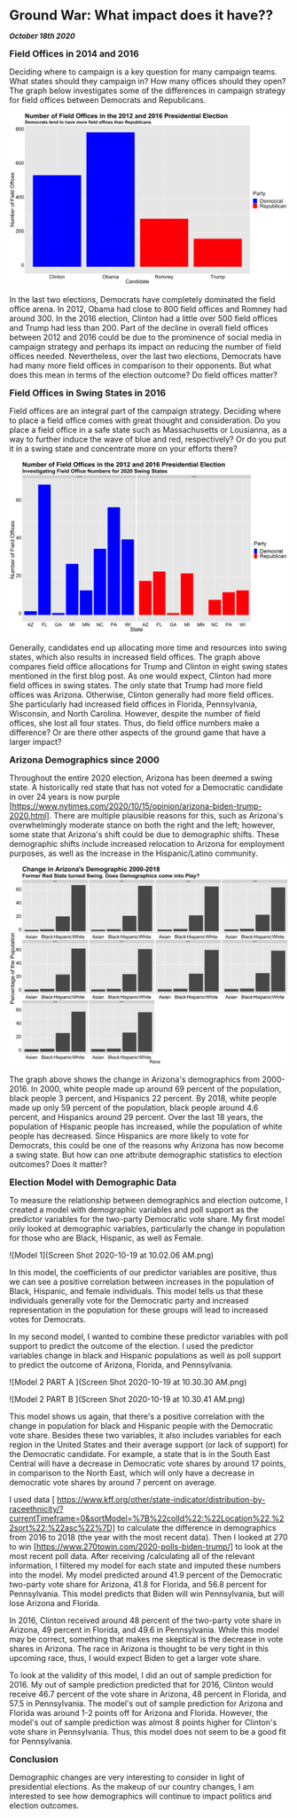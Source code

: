 **<font size="5"> Ground War: What impact does it have?? </font>**

_**<font size="2"> October 18th 2020 </font>**_



**<font size="3"> Field Offices in 2014 and 2016 </font>**

Deciding where to campaign is a key question for many campaign teams. What states should they campaign in? How many offices should they open? The graph below investigates some of the differences in campaign strategy for field offices between Democrats and Republicans.




![Field Offices](field_offices_number.png)


In the last two elections, Democrats have completely dominated the field office arena. In 2012, Obama had close to 800 field offices and Romney had around 300. In the 2016 election, Clinton had a little over 500 field offices and Trump had less than 200. Part of the decline in overall field offices between 2012 and 2016 could be due to the prominence of social media in campaign strategy and perhaps its impact on reducing the number of field offices needed. Nevertheless, over the last two elections, Democrats have had many more field offices in comparison to their opponents. But what does this mean in terms of the election outcome? Do field offices matter?



**<font size="3"> Field Offices in Swing States in 2016 </font>**

Field offices are an integral part of the campaign strategy. Deciding where to place a field office comes with great thought and consideration. Do you place a field office in a safe state such as Massachusetts or Lousianna, as a way to further induce the wave of blue and red, respectively? Or do you put it in a swing state and concentrate more on your efforts there?




![Field Offices Swing 2016](field_offices_2016_swing.png)

Generally, candidates end up allocating more time and resources into swing states, which also results in increased field offices. The graph above compares field office allocations for Trump and Clinton in eight swing states mentioned in the first blog post. As one would expect, Clinton had more field offices in swing states. The only state that Trump had more field offices was Arizona. Otherwise, Clinton generally had more field offices. She particularly had increased field offices in Florida, Pennsylvania, Wisconsin, and North Carolina. However, despite the number of field offices, she lost all four states. Thus, do field office numbers make a difference? Or are there other aspects of the ground game that have a larger impact?




**<font size="3"> Arizona Demographics since 2000 </font>**

Throughout the entire 2020 election, Arizona has been deemed a swing state. A historically red state that has not voted for a Democratic candidate in over 24 years is now purple [https://www.nytimes.com/2020/10/15/opinion/arizona-biden-trump-2020.html]. There are multiple plausible reasons for this, such as Arizona's overwhelmingly moderate stance on both the right and the left; however, some state that Arizona's shift could be due to demographic shifts. These demographic shifts include increased relocation to Arizona for employment purposes, as well as the increase in the Hispanic/Latino community.




![AZ Demographics](AZ_demographics.png)

The graph above shows the change in Arizona's demographics from 2000-2016. In 2000, white people made up around 69 percent of the population, black people 3 percent, and Hispanics 22 percent. By 2018, white people made up only 59 percent of the population, black people around 4.6 percent, and Hispanics around 29 percent. Over the last 18 years, the population of Hispanic people has increased, while the population of white people has decreased. Since Hispanics are more likely to vote for Democrats, this could be one of the reasons why Arizona has now become a swing state. But how can one attribute demographic statistics to election outcomes? Does it matter?




**<font size="3"> Election Model with Demographic Data </font>**

To measure the relationship between demographics and election outcome, I created a model with demographic variables and poll support as the predictor variables for the two-party Democratic vote share. My first model only looked at demographic variables, particularly the change in population for those who are Black, Hispanic, as well as Female. 


![Model 1](Screen Shot 2020-10-19 at 10.02.06 AM.png)



In this model, the coefficients of our predictor variables are positive, thus we can see a positive correlation between increases in the population of Black, Hispanic, and female individuals. This model tells us that these individuals generally vote for the Democratic party and increased representation in the population for these groups will lead to increased votes for Democrats.



In my second model, I wanted to combine these predictor variables with poll support to predict the outcome of the election. I used the predictor variables change in black and Hispanic populations as well as poll support to predict the outcome of Arizona, Florida, and Pennsylvania.


![Model 2 PART A ](Screen Shot 2020-10-19 at 10.30.30 AM.png)

![Model 2 PART B ](Screen Shot 2020-10-19 at 10.30.41 AM.png)

This model shows us again, that there's a positive correlation with the change in population for black and Hispanic people with the Democratic vote share. Besides these two variables, it also includes variables for each region in the United States and their average support (or lack of support) for the Democratic candidate. For example, a state that is in the South East Central will have a decrease in Democratic vote shares by around 17 points, in comparison to the North East, which will only have a decrease in democratic vote shares by around 7 percent on average. 

I used data [ https://www.kff.org/other/state-indicator/distribution-by-raceethnicity/?currentTimeframe=0&sortModel=%7B%22colId%22:%22Location%22,%22sort%22:%22asc%22%7D] to calculate the difference in demographics from 2016 to 2018 (the year with the most recent data). Then I looked at 270 to win [https://www.270towin.com/2020-polls-biden-trump/] to look at the most recent poll data. After receiving /calculating all of the relevant information, I filtered my model for each state and imputed these numbers into the model. My model predicted around 41.9 percent of the Democratic two-party vote share for Arizona, 41.8 for Florida, and 56.8 percent for Pennsylvania. This model predicts that Biden will win Pennsylvania, but will lose Arizona and Florida.

In 2016, Clinton received around 48 percent of the two-party vote share in Arizona, 49 percent in Florida, and 49.6 in Pennsylvania. While this model may be correct, something that makes me skeptical is the decrease in vote shares in Arizona. The race in Arizona is thought to be very tight in this upcoming race, thus, I would expect Biden to get a larger vote share.

To look at the validity of this model, I did an out of sample prediction for 2016. My out of sample prediction predicted that for 2016, Clinton would receive 46.7 percent of the vote share in Arizona, 48 percent in Florida, and 57.5 in Pennsylvania. The model's out of sample prediction for Arizona and Florida was around 1-2 points off for Arizona and Florida. However, the model's out of sample prediction was almost 8 points higher for Clinton's vote share in Pennsylvania. Thus, this model does not seem to be a good fit for Pennsylvania. 


**<font size="3"> Conclusion </font>**


Demographic changes are very interesting to consider in light of presidential elections. As the makeup of our country changes, I am interested to see how demographics will continue to impact politics and election outcomes.





